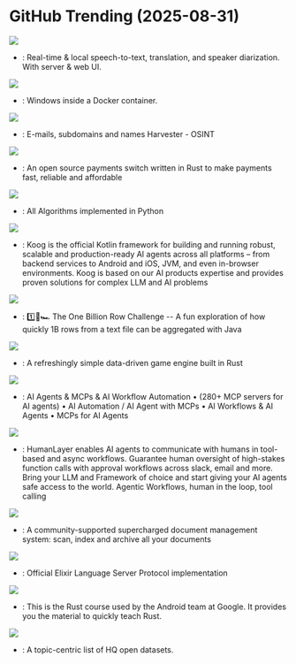 # GitHub Trending (2025-08-31)

![](https://img.shields.io/badge/Python-New%20456-green?style=flat-square&logo=appveyor)
- [](https://github.comundefined): Real-time & local speech-to-text, translation, and speaker diarization. With server & web UI.

![](https://img.shields.io/badge/Shell-New%20738-green?style=flat-square&logo=appveyor)
- [](https://github.comundefined): Windows inside a Docker container.

![](https://img.shields.io/badge/Python-New%20213-green?style=flat-square&logo=appveyor)
- [](https://github.comundefined): E-mails, subdomains and names Harvester - OSINT

![](https://img.shields.io/badge/Rust-New%20664-green?style=flat-square&logo=appveyor)
- [](https://github.comundefined): An open source payments switch written in Rust to make payments fast, reliable and affordable

![](https://img.shields.io/badge/Python-New%20461-green?style=flat-square&logo=appveyor)
- [](https://github.comundefined): All Algorithms implemented in Python

![](https://img.shields.io/badge/Kotlin-New%20121-green?style=flat-square&logo=appveyor)
- [](https://github.comundefined): Koog is the official Kotlin framework for building and running robust, scalable and production-ready AI agents across all platforms – from backend services to Android and iOS, JVM, and even in-browser environments. Koog is based on our AI products expertise and provides proven solutions for complex LLM and AI problems

![](https://img.shields.io/badge/Java-New%2032-green?style=flat-square&logo=appveyor)
- [](https://github.comundefined): 1️⃣🐝🏎️ The One Billion Row Challenge -- A fun exploration of how quickly 1B rows from a text file can be aggregated with Java

![](https://img.shields.io/badge/Rust-New%2024-green?style=flat-square&logo=appveyor)
- [](https://github.comundefined): A refreshingly simple data-driven game engine built in Rust

![](https://img.shields.io/badge/TypeScript-New%20204-green?style=flat-square&logo=appveyor)
- [](https://github.comundefined): AI Agents & MCPs & AI Workflow Automation • (280+ MCP servers for AI agents) • AI Automation / AI Agent with MCPs • AI Workflows & AI Agents • MCPs for AI Agents

![](https://img.shields.io/badge/TypeScript-New%2076-green?style=flat-square&logo=appveyor)
- [](https://github.comundefined): HumanLayer enables AI agents to communicate with humans in tool-based and async workflows. Guarantee human oversight of high-stakes function calls with approval workflows across slack, email and more. Bring your LLM and Framework of choice and start giving your AI agents safe access to the world. Agentic Workflows, human in the loop, tool calling

![](https://img.shields.io/badge/Python-New%20167-green?style=flat-square&logo=appveyor)
- [](https://github.comundefined): A community-supported supercharged document management system: scan, index and archive all your documents

![](https://img.shields.io/badge/Elixir-New%20119-green?style=flat-square&logo=appveyor)
- [](https://github.comundefined): Official Elixir Language Server Protocol implementation

![](https://img.shields.io/badge/Rust-New%2046-green?style=flat-square&logo=appveyor)
- [](https://github.comundefined): This is the Rust course used by the Android team at Google. It provides you the material to quickly teach Rust.

![](https://img.shields.io/badge/none-New%20325-green?style=flat-square&logo=appveyor)
- [](https://github.comundefined): A topic-centric list of HQ open datasets.

